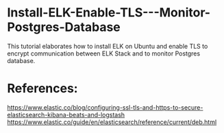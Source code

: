 # Install-ELK-Enable-TLS---Monitor-Postgres-Database
This tutorial elaborates how to install ELK on Ubuntu and enable TLS to encrypt communication between ELK Stack and to monitor Postgres database.  
# References: 
https://www.elastic.co/blog/configuring-ssl-tls-and-https-to-secure-elasticsearch-kibana-beats-and-logstash
https://www.elastic.co/guide/en/elasticsearch/reference/current/deb.html
